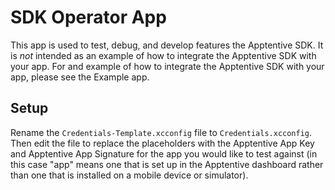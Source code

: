 # SDK Operator App

This app is used to test, debug, and develop features the Apptentive SDK. It is *not* intended as an example of how to integrate the Apptentive SDK with your app. For and example of how to integrate the Apptentive SDK with your app, please see the Example app.

## Setup

Rename the `Credentials-Template.xcconfig` file to `Credentials.xcconfig`. Then edit the file to replace the placeholders with the Apptentive App Key and Apptentive App Signature for the app you would like to test against (in this case "app" means one that is set up in the Apptentive dashboard rather than one that is installed on a mobile device or simulator). 
 
